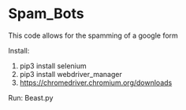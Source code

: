# Spam_Bots
This code allows for the spamming of a google form

Install:
1. pip3 install selenium
2. pip3 install webdriver_manager
3. https://chromedriver.chromium.org/downloads

Run:
Beast.py
